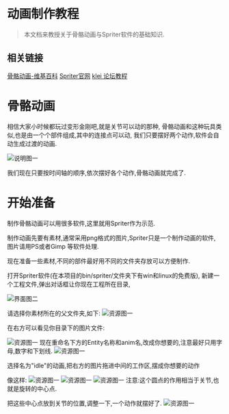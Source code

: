 动画制作教程
================================

>本文档来教授关于骨骼动画与Spriter软件的基础知识.

相关链接
---------------------------
[骨骼动画-维基百科](http://en.wikipedia.org/wiki/Skeletal_animation)
[Spriter官网](http://brashmonkey.com/)
[klei 论坛教程](http://forums.kleientertainment.com/topic/28021-getting-started-guides-tutorials-and-examples/)

骨骼动画
===========================

相信大家小时候都玩过变形金刚吧,就是关节可以动的那种,
骨骼动画和这种玩具类似,也是由一个个部件组成,其中的连接点可以动,
我们只要摆好两个动作,软件会自动生成过渡的动画.

![说明图一](/image/spriter/sm1.jpg "")


我们现在只要按时间轴的顺序,依次摆好各个动作,骨骼动画就完成了.


开始准备
====================================

制作骨骼动画可以用很多软件,这里就用Spriter作为示范.

制作动画先要有素材,通常采用png格式的图片,Spriter只是一个制作动画的软件,
图片请用PS或者Gimp 等软件处理.

现在准备一些素材,不同的部件最好用不同的文件夹存放可以方便制作.


打开Spriter软件(在本项目的bin/spriter/文件夹下有win和linux的免费版),
新建一个工程文件,弹出对话框让你现在工程所在目录,

![界面图二](/image/spriter/jm1.jpg "")

请选择你素材所在的父文件夹,如下:
![资源图一](/image/spriter/jm2.jpg "")

在右方可以看见你目录下的图片文件:

![资源图一](/image/spriter/jm3.jpg "")
现在重命名下方的Entity名称和anim名,改成你想要的,注意最好只用字母,数字和下划线.
![资源图一](/image/spriter/jm4.jpg "")

选择名为"idle"的动画,把右方的图片拖进中间的工作区,摆成你想要的动作

像这样:
![资源图一](/image/spriter/dh1.jpg "")
![资源图一](/image/spriter/dh2.jpg "")
![资源图一](/image/spriter/dh3.jpg "")
注意:这个圆点的作用相当于关节,也就是旋转的中心点.

把这些中心点放到关节的位置,调整一下,一个动作就摆好了.
![资源图一](/image/spriter/dh4.jpg "")